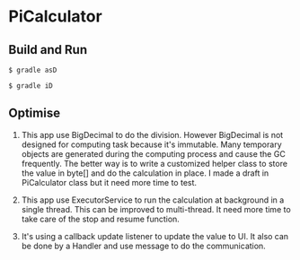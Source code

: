 # PiCalculator

## Build and Run

    $ gradle asD

    $ gradle iD


## Optimise

1. This app use BigDecimal to do the division. However BigDecimal is not designed for computing task because it's immutable. Many temporary objects are generated during the computing process and cause the GC frequently. The better way is to write a customized helper class to store the value in byte[] and do the calculation in place. I made a draft in PiCalculator class but it need more time to test.

2. This app use ExecutorService to run the calculation at background in a single thread. This can be improved to multi-thread. It need more time to take care of the stop and resume function.

3. It's using a callback update listener to update the value to UI. It also can be done by a Handler and use message to do the communication.
